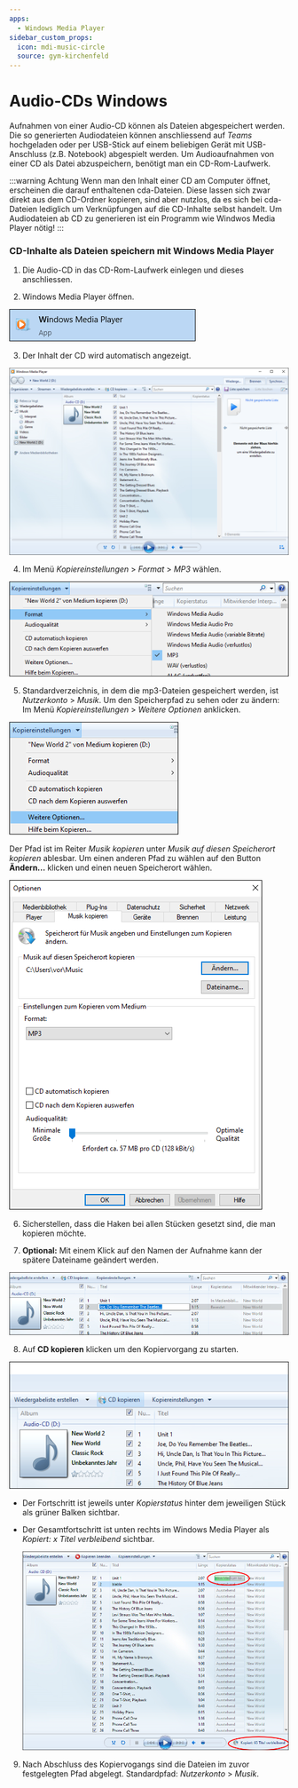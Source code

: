 ```yaml
---
apps:
  - Windows Media Player
sidebar_custom_props:
  icon: mdi-music-circle
  source: gym-kirchenfeld
---
```


# Audio-CDs Windows



Aufnahmen von einer Audio-CD können als Dateien abgespeichert werden. Die so generierten Audiodateien können anschliessend auf _Teams_ hochgeladen oder per USB-Stick auf einem beliebigen Gerät mit USB-Anschluss (z.B. Notebook) abgespielt werden. Um Audioaufnahmen von einer CD als Datei abzuspeichern, benötigt man ein CD-Rom-Laufwerk.

:::warning Achtung
Wenn man den Inhalt einer CD am Computer öffnet, erscheinen die darauf enthaltenen cda-Dateien. Diese lassen sich zwar direkt aus dem CD-Ordner kopieren, sind aber nutzlos, da es sich bei cda-Dateien lediglich um Verknüpfungen auf die CD-Inhalte selbst handelt. Um Audiodateien ab CD zu generieren ist ein Programm wie Windwos Media Player nötig! 
:::

### CD-Inhalte als Dateien speichern mit Windows Media Player

1. Die Audio-CD in das CD-Rom-Laufwerk einlegen und dieses anschliessen.

2. Windows Media Player öffnen.

![](./images/CD-kopieren01.png)

3. Der Inhalt der CD wird automatisch angezeigt.

![](./images/CD-kopieren02.png)

4. Im Menü _Kopiereinstellungen_ > _Format_ > _MP3_ wählen.

![](./images/CD-kopieren03.png)

5. Standardverzeichnis, in dem die mp3-Dateien gespeichert werden, ist _Nutzerkonto_ > _Musik_.
Um den Speicherpfad zu sehen oder zu ändern: Im Menü _Kopiereinstellungen_ > _Weitere Optionen_ anklicken.

![](./images/CD-kopieren04.png)

Der Pfad ist im Reiter _Musik kopieren_ unter _Musik auf diesen Speicherort kopieren_ ablesbar. Um einen anderen Pfad zu wählen auf den Button __Ändern...__ klicken und einen neuen Speicherort wählen.

![](./images/CD-kopieren05.png)

6. Sicherstellen, dass die Haken bei allen Stücken gesetzt sind, die man kopieren möchte.

7. **Optional:** Mit einem Klick auf den Namen der Aufnahme kann der spätere Dateiname geändert werden.

![](./images/CD-kopieren06.png)

8. Auf __CD kopieren__ klicken um den Kopiervorgang zu starten.

![](./images/CD-kopieren07.png)

* Der Fortschritt ist jeweils unter _Kopierstatus_ hinter dem jeweiligen Stück als grüner Balken sichtbar.
* Der Gesamtfortschritt ist unten rechts im Windows Media Player als _Kopiert: x Titel verbleibend_ sichtbar.

    ![](./images/CD-kopieren11.png)



9. Nach Abschluss des Kopiervogangs sind die Dateien im zuvor festgelegten Pfad abgelegt. Standardpfad: _Nutzerkonto_ > _Musik_.
